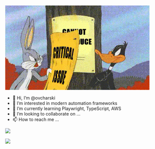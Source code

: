 ![](/QA.gif)  

- 👋 Hi, I’m @ovcharski
- 👀 I’m interested in modern automation frameworks
- 🌱 I’m currently learning Playwright, TypeScript, AWS
- 💞️ I’m looking to collaborate on ...
- 📫 How to reach me ...

<!---
ovcharski/ovcharski is a ✨ special ✨ repository because its `README.md` (this file) appears on your GitHub profile.
You can click the Preview link to take a look at your changes.
--->

![](https://hit.yhype.me/github/profile?user_id=48056945)

![](https://komarev.com/ghpvc/?username=48056945)
